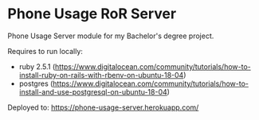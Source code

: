 # Phone Usage RoR Server

Phone Usage Server module for my Bachelor's degree project.

Requires to run locally:
- ruby 2.5.1 (https://www.digitalocean.com/community/tutorials/how-to-install-ruby-on-rails-with-rbenv-on-ubuntu-18-04)
- postgres (https://www.digitalocean.com/community/tutorials/how-to-install-and-use-postgresql-on-ubuntu-18-04)

Deployed to: https://phone-usage-server.herokuapp.com/
